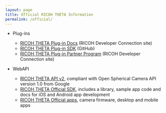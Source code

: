 ```yaml
---
layout: page
title: Official RICOH THETA Information
permalink: /official/
---
```

* Plug-ins
  * [RICOH THETA Plug-in Docs](https://api.ricoh/docs/theta-plugin/) (RICOH Developer Connection site)
  * [RICOH THETA Plug-in SDK](https://github.com/ricohapi/theta-plugin-sdk) (GitHub)
  * [RICOH THETA Plug-in Partner Program](https://api.ricoh/products/theta-plugin/) (RICOH Developer Connection site)

* WebAPI
  * [RICOH THETA API v2](https://developers.theta360.com/en/docs/v2/api_reference/), compliant with Open Spherical Camera API version 1.0 from Google
  * [RICOH THETA Official SDK](https://developers.theta360.com/en/docs/sdk/), includes a library, sample app code and docs for iOS and Android app development
  * [RICOH THETA Official apps](https://theta360.com/en/support/download/), camera firmware, desktop and mobile apps
